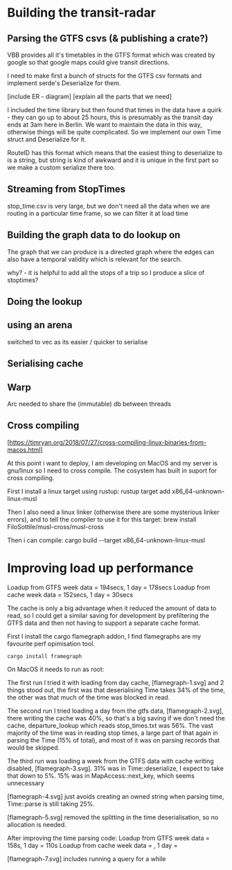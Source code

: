 # Building the transit-radar

## Parsing the GTFS csvs (& publishing a crate?)

VBB provides all it's timetables in the GTFS format which was created by google so that google maps could give transit directions.

I need to make first a bunch of structs for the GTFS csv formats and implement serde's Deserialize for them.

[include ER - diagram]
[explain all the parts that we need]

I included the time library but then found that times in the data have a quirk - they can go up to about 25 hours, this is presumably as the transit day ends at 3am here in Berlin. We want to maintain the data in this way, otherwise things will be quite complicated. So we implement our own Time struct and Deserialize for it.

RouteID has this format which means that the easiest thing to deserialize to is a string, but string is kind of awkward and it is unique in the first part so we make a custom serialize there too.

## Streaming from StopTimes

stop_time.csv is very large, but we don't need all the data when we are routing in a particular time frame, so we can filter it at load time

## Building the graph data to do lookup on

The graph that we can produce is a directed graph where the edges can also have a temporal validity which is relevant for the search. 

why? - it is helpful to add all the stops of a trip so I produce a slice of stoptimes?

## Doing the lookup

## using an arena

switched to vec as its easier / quicker to serialise

## Serialising cache

## Warp

Arc needed to share the (immutable) db between threads

## Cross compiling

[https://timryan.org/2018/07/27/cross-compiling-linux-binaries-from-macos.html]

At this point i want to deploy, I am developing on MacOS and my server is gnu/linux so I need to cross compile. The cosystem has built in suport for cross compiling.

First I install a linux target using rustup:
rustup target add x86_64-unknown-linux-musl

Then I also need a linux linker (otherwise there are some mysterious linker errors), and to tell the compiler to use it for this target:
brew install FiloSottile/musl-cross/musl-cross

Then i can compile:
cargo build --target x86_64-unknown-linux-musl

# Improving load up performance

Loadup from GTFS week data = 194secs, 1 day = 178secs
Loadup from cache week data = 152secs, 1 day = 30secs

The cache is only a big advantage when it reduced the amount of data to read, so I could get a similar saving for development by prefiltering the GTFS data and then not having to support a separate cache format.

First I install the cargo flamegraph addon, I find flamegraphs are my favourite perf opimisation tool.

```
cargo install framegraph
```

On MacOS it needs to run as root:

The first run I tried it with loading from day cache, [flamegraph-1.svg] and 2 things stood out, the first was that deserialising Time takes 34% of the time, the other was that much of the time was blocked in read.

The second run I tried loading a day from the gtfs data, [flamegraph-2.svg], there writing the cache was 40%, so that's a big saving if we don't need the cache, departure_lookup which reads stop_times.txt was 56%. The vast majority of the time was in reading stop times, a large part of that again in parsing the Time (15% of total), and most of it was on parsing records that would be skipped. 

The third run was loading a week from the GTFS data with cache writing disabled, [flamegraph-3.svg]. 31% was in Time::deserialize, I expect to take that down to 5%. 15% was in MapAccess::next_key, which seems unnecessary 

[flamegraph-4.svg] just avoids creating an owned string when parsing time, Time::parse is still taking 25%.

[flamegraph-5.svg] removed the splitting in the time deserialisation, so no allocation is needed.

After improving the time parsing code:
Loadup from GTFS week data = 158s, 1 day = 110s
Loadup from cache week data = , 1 day = 

[flamegraph-7.svg] includes running a query for a while
